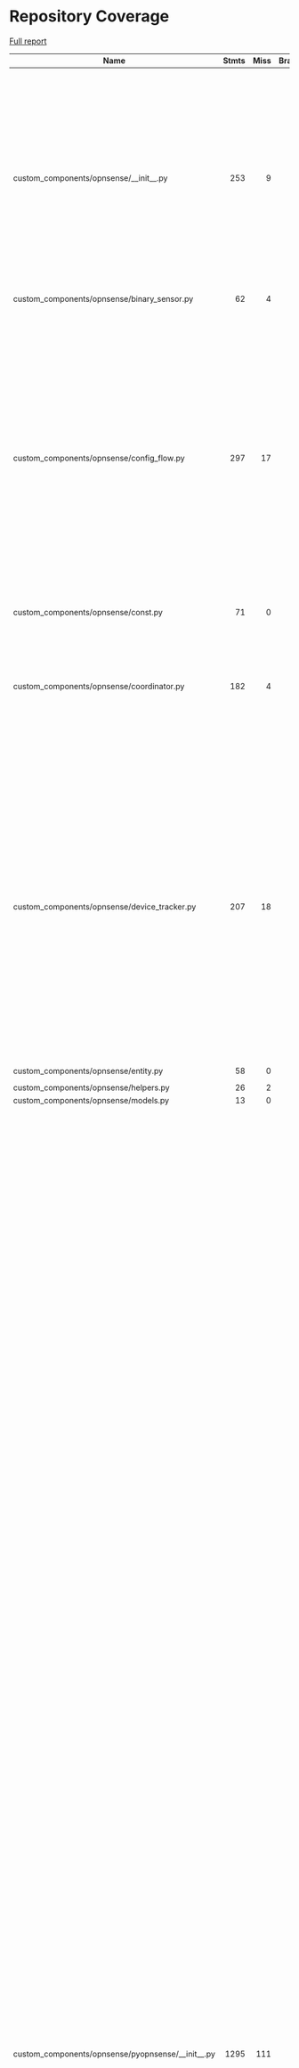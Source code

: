# Repository Coverage

[Full report](https://htmlpreview.github.io/?https://github.com/Snuffy2/hass-opnsense/blob/python-coverage-comment-action-data/htmlcov/index.html)

| Name                                                   |    Stmts |     Miss |   Branch |   BrPart |   Cover |   Missing |
|------------------------------------------------------- | -------: | -------: | -------: | -------: | ------: | --------: |
| custom\_components/opnsense/\_\_init\_\_.py            |      253 |        9 |       90 |       14 |     93% |80->76, 81->80, 285->284, 311->315, 315->318, 426-427, 456->454, 480->495, 487->480, 492, 496-498, 507-508, 529-530 |
| custom\_components/opnsense/binary\_sensor.py          |       62 |        4 |        8 |        0 |     94% |   127-130 |
| custom\_components/opnsense/config\_flow.py            |      297 |       17 |      114 |       19 |     91% |185, 193, 273-274, 305, 393->395, 395->397, 397->400, 475, 496, 534-538, 583->601, 601->603, 619, 655, 664, 717->725, 720, 728-729, 731->737, 742->745 |
| custom\_components/opnsense/const.py                   |       71 |        0 |        0 |        0 |    100% |           |
| custom\_components/opnsense/coordinator.py             |      182 |        4 |       82 |        8 |     95% |207-208, 262, 280->291, 300, 308->302, 331->334, 334->exit, 401->408 |
| custom\_components/opnsense/device\_tracker.py         |      207 |       18 |       80 |       13 |     89% |63, 79->78, 83->81, 85-86, 92->90, 99-100, 123->121, 126->132, 166, 196, 209->208, 229-230, 248->262, 280-281, 284, 300-301, 327, 337->335, 339-340, 344, 345->exit |
| custom\_components/opnsense/entity.py                  |       58 |        0 |       12 |        2 |     97% |34->36, 62->64 |
| custom\_components/opnsense/helpers.py                 |       26 |        2 |        8 |        2 |     88% |    17, 32 |
| custom\_components/opnsense/models.py                  |       13 |        0 |        0 |        0 |    100% |           |
| custom\_components/opnsense/pyopnsense/\_\_init\_\_.py |     1295 |      111 |      522 |      127 |     86% |37, 257->296, 330-331, 339->exit, 348->347, 350, 355-356, 389->414, 393->414, 397->414, 401->414, 412->414, 420-421, 449->507, 478, 487, 504->507, 533, 550->553, 610->613, 631-636, 660, 677, 682->691, 701-703, 710->714, 717->726, 719-720, 726->730, 743, 749, 754, 768, 771, 798, 800, 802, 804->796, 816, 818, 820, 822->814, 834, 836, 838, 840->832, 852, 854, 856, 858->850, 870, 872->868, 906, 908->907, 912, 964, 995-1001, 1011, 1013, 1018->1017, 1031, 1049, 1056-1058, 1071->1066, 1083-1084, 1088-1089, 1096, 1105, 1120, 1133-1135, 1148, 1158, 1177-1179, 1189, 1192, 1202, 1216-1221, 1240, 1247, 1254, 1256->1260, 1257->1256, 1261, 1274, 1283, 1303-1304, 1313-1314, 1336, 1341, 1374->1376, 1453, 1474, 1480->1493, 1495->1504, 1505->1520, 1508->1520, 1525, 1531, 1555, 1580, 1625, 1630->1623, 1644, 1645->exit, 1661, 1664->1659, 1674, 1697, 1718, 1753->1752, 1768, 1825->1824, 1833->1835, 1846, 2014, 2030->2029, 2032->2027, 2069->2068, 2071->2070, 2115->exit, 2136->2142, 2168->2167, 2199, 2223->2225, 2258, 2261, 2265, 2266->2263, 2275, 2278-2279, 2297, 2301, 2315->2321, 2321->2330, 2333-2334 |
| custom\_components/opnsense/pyopnsense/const.py        |        4 |        0 |        0 |        0 |    100% |           |
| custom\_components/opnsense/sensor.py                  |      549 |       34 |      248 |       34 |     91% |86, 120, 148, 240, 288, 319, 367, 379, 424, 462->466, 466->468, 468->470, 470->472, 472->474, 474->476, 476->479, 549, 556-558, 559->562, 570->580, 575->580, 577->580, 591-593, 601-603, 607-610, 636-638, 639->643, 644-646, 681, 751->750, 764->767, 786, 810->807, 930->929, 1005-1007 |
| custom\_components/opnsense/services.py                |      166 |       12 |       78 |       12 |     90% |40-203, 248->250, 257->259, 300->290, 325->315, 354->341, 370->357, 430->422, 455->443, 457->456, 491->476, 499, 517->509 |
| custom\_components/opnsense/switch.py                  |      435 |       29 |      182 |       33 |     90% |40->74, 42->74, 89->112, 97, 127->153, 130, 135, 225, 314->exit, 323-324, 359, 361->360, 363, 374-376, 390, 400, 412, 446, 454->453, 479, 485, 495, 501, 513, 544, 547->546, 549, 604, 611, 649, 662, 670, 746, 793 |
| custom\_components/opnsense/update.py                  |      174 |       15 |       52 |        7 |     89% |30-48, 154-155, 177-179, 180->190, 184->190, 186->185, 192->201, 207-208, 213 |
|                                              **TOTAL** | **3792** |  **255** | **1476** |  **271** | **90%** |           |


## Setup coverage badge

Below are examples of the badges you can use in your main branch `README` file.

### Direct image

[![Coverage badge](https://raw.githubusercontent.com/Snuffy2/hass-opnsense/python-coverage-comment-action-data/badge.svg)](https://htmlpreview.github.io/?https://github.com/Snuffy2/hass-opnsense/blob/python-coverage-comment-action-data/htmlcov/index.html)

This is the one to use if your repository is private or if you don't want to customize anything.

### [Shields.io](https://shields.io) Json Endpoint

[![Coverage badge](https://img.shields.io/endpoint?url=https://raw.githubusercontent.com/Snuffy2/hass-opnsense/python-coverage-comment-action-data/endpoint.json)](https://htmlpreview.github.io/?https://github.com/Snuffy2/hass-opnsense/blob/python-coverage-comment-action-data/htmlcov/index.html)

Using this one will allow you to [customize](https://shields.io/endpoint) the look of your badge.
It won't work with private repositories. It won't be refreshed more than once per five minutes.

### [Shields.io](https://shields.io) Dynamic Badge

[![Coverage badge](https://img.shields.io/badge/dynamic/json?color=brightgreen&label=coverage&query=%24.message&url=https%3A%2F%2Fraw.githubusercontent.com%2FSnuffy2%2Fhass-opnsense%2Fpython-coverage-comment-action-data%2Fendpoint.json)](https://htmlpreview.github.io/?https://github.com/Snuffy2/hass-opnsense/blob/python-coverage-comment-action-data/htmlcov/index.html)

This one will always be the same color. It won't work for private repos. I'm not even sure why we included it.

## What is that?

This branch is part of the
[python-coverage-comment-action](https://github.com/marketplace/actions/python-coverage-comment)
GitHub Action. All the files in this branch are automatically generated and may be
overwritten at any moment.